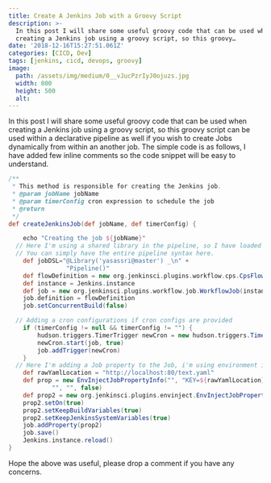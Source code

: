 ```yaml
---
title: Create A Jenkins Job with a Groovy Script
description: >-
  In this post I will share some useful groovy code that can be used when
  creating a Jenkins job using a groovy script, so this groovy…
date: '2018-12-16T15:27:51.061Z'
categories: [CICD, Dev]
tags: [jenkins, cicd, devops, groovy]
image:
  path: /assets/img/medium/0__vJucPzrIyJ0ojuzs.jpg
  width: 800
  height: 500
  alt: 
---
```


In this post I will share some useful groovy code that can be used when creating a Jenkins job using a groovy script, so this groovy script can be used within a declarative pipeline as well if you wish to create Jobs dynamically from within an another job. The simple code is as follows, I have added few inline comments so the code snippet will be easy to understand.

```groovy
/**
 * This method is responsible for creating the Jenkins job.
 * @param jobName jobName
 * @param timerConfig cron expression to schedule the job
 * @return
 */
def createJenkinsJob(def jobName, def timerConfig) {

    echo "Creating the job ${jobName}"
  // Here I'm using a shared library in the pipeline, so I have loaded my shared library here
  // You can simply have the entire pipeline syntax here.
    def jobDSL="@Library('yasassri@master') _\n" +
                "Pipeline()"
    def flowDefinition = new org.jenkinsci.plugins.workflow.cps.CpsFlowDefinition(jobDSL, true)
    def instance = Jenkins.instance
    def job = new org.jenkinsci.plugins.workflow.job.WorkflowJob(instance, jobName )
    job.definition = flowDefinition
    job.setConcurrentBuild(false)

  // Adding a cron configurations if cron configs are provided
    if (timerConfig != null && timerConfig != "") {
        hudson.triggers.TimerTrigger newCron = new hudson.triggers.TimerTrigger(timerConfig);
        newCron.start(job, true)
        job.addTrigger(newCron)
    }
  // Here I'm adding a Job property to the Job, i'm using environment inject plugin here
    def rawYamlLocation = "http://localhost:80/text.yaml"
    def prop = new EnvInjectJobPropertyInfo("", "KEY=${rawYamlLocation}", "",
            "", "", false)
    def prop2 = new org.jenkinsci.plugins.envinject.EnvInjectJobProperty(prop)
    prop2.setOn(true)
    prop2.setKeepBuildVariables(true)
    prop2.setKeepJenkinsSystemVariables(true)
    job.addProperty(prop2)
    job.save()
    Jenkins.instance.reload()
}
```

Hope the above was useful, please drop a comment if you have any concerns.